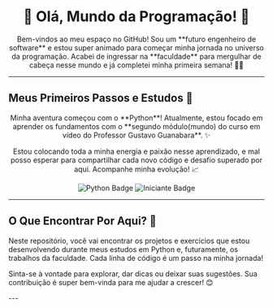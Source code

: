 


<h1 align="center">🚀 Olá, Mundo da Programação! 👋</h1>

<p align="center">
  Bem-vindos ao meu espaço no GitHub! Sou um **futuro engenheiro de software** e estou super animado para começar minha jornada no universo da programação. Acabei de ingressar na **faculdade** para mergulhar de cabeça nesse mundo e já completei minha primeira semana! 👨‍🎓
</p>

---

## Meus Primeiros Passos e Estudos 🐍

<p align="center">
  Minha aventura começou com o **Python**! Atualmente, estou focado em aprender os fundamentos com o **segundo módulo(mundo) do curso em vídeo do Professor Gustavo Guanabara**. ✨
</p>

<p align="center">
  Estou colocando toda a minha energia e paixão nesse aprendizado, e mal posso esperar para compartilhar cada novo código e desafio superado por aqui. Acompanhe minha evolução! 📈
</p>

<p align="center">
  <img src="https://img.shields.io/badge/Python-3776AB?style=for-the-badge&logo=python&logoColor=white" alt="Python Badge">
  <img src="https://img.shields.io/badge/Status-Iniciante-green?style=for-the-badge&logo=github&logoColor=white" alt="Iniciante Badge">
</p>

---

## O Que Encontrar Por Aqui? 📂

<p>
  Neste repositório, você vai encontrar os projetos e exercícios que estou desenvolvendo durante meus estudos em Python e, futuramente, os trabalhos da faculdade. Cada linha de código é um passo na minha jornada!
</p>

<p>
  Sinta-se à vontade para explorar, dar dicas ou deixar suas sugestões. Sua contribuição é super bem-vinda para me ajudar a crescer! 😊
</p>
---
